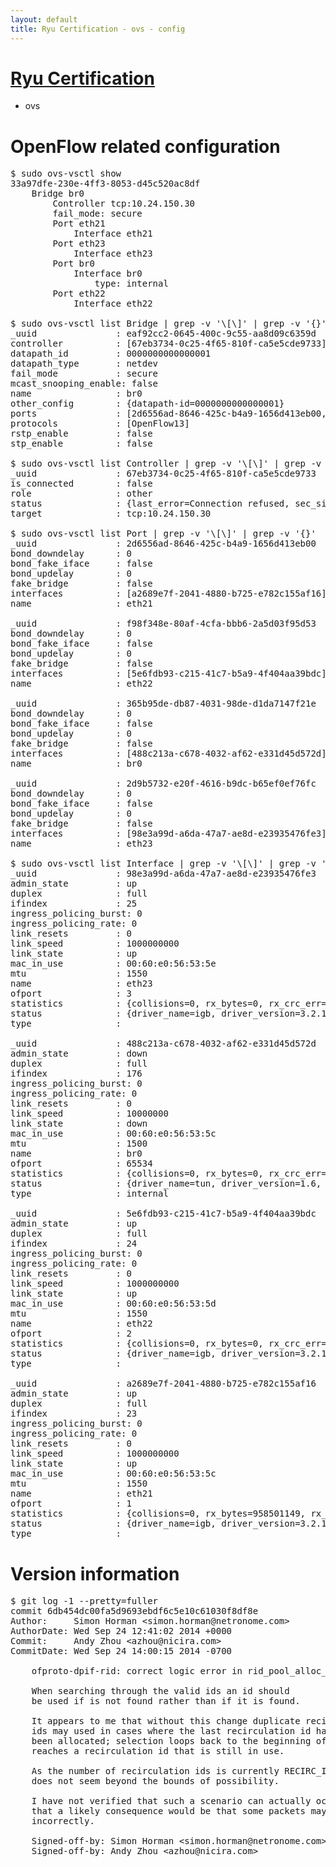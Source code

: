 ```yaml
---
layout: default
title: Ryu Certification - ovs - config
---
```

# [Ryu Certification](http://osrg.github.io/ryu/certification.html)
* ovs 

# OpenFlow related configuration
<pre>
$ sudo ovs-vsctl show
33a97dfe-230e-4ff3-8053-d45c520ac8df
    Bridge br0
        Controller tcp:10.24.150.30
        fail_mode: secure
        Port eth21
            Interface eth21
        Port eth23
            Interface eth23
        Port br0
            Interface br0
                type: internal
        Port eth22
            Interface eth22

$ sudo ovs-vsctl list Bridge | grep -v '\[\]' | grep -v '{}'
_uuid               : eaf92cc2-0645-400c-9c55-aa8d09c6359d
controller          : [67eb3734-0c25-4f65-810f-ca5e5cde9733]
datapath_id         : 0000000000000001
datapath_type       : netdev
fail_mode           : secure
mcast_snooping_enable: false
name                : br0
other_config        : {datapath-id=0000000000000001}
ports               : [2d6556ad-8646-425c-b4a9-1656d413eb00, 2d9b5732-e20f-4616-b9dc-b65ef0ef76fc, 365b95de-db87-4031-98de-d1da7147f21e, f98f348e-80af-4cfa-bbb6-2a5d03f95d53]
protocols           : [OpenFlow13]
rstp_enable         : false
stp_enable          : false

$ sudo ovs-vsctl list Controller | grep -v '\[\]' | grep -v '{}'
_uuid               : 67eb3734-0c25-4f65-810f-ca5e5cde9733
is_connected        : false
role                : other
status              : {last_error=Connection refused, sec_since_connect=682, sec_since_disconnect=5, state=BACKOFF}
target              : tcp:10.24.150.30

$ sudo ovs-vsctl list Port | grep -v '\[\]' | grep -v '{}'
_uuid               : 2d6556ad-8646-425c-b4a9-1656d413eb00
bond_downdelay      : 0
bond_fake_iface     : false
bond_updelay        : 0
fake_bridge         : false
interfaces          : [a2689e7f-2041-4880-b725-e782c155af16]
name                : eth21

_uuid               : f98f348e-80af-4cfa-bbb6-2a5d03f95d53
bond_downdelay      : 0
bond_fake_iface     : false
bond_updelay        : 0
fake_bridge         : false
interfaces          : [5e6fdb93-c215-41c7-b5a9-4f404aa39bdc]
name                : eth22

_uuid               : 365b95de-db87-4031-98de-d1da7147f21e
bond_downdelay      : 0
bond_fake_iface     : false
bond_updelay        : 0
fake_bridge         : false
interfaces          : [488c213a-c678-4032-af62-e331d45d572d]
name                : br0

_uuid               : 2d9b5732-e20f-4616-b9dc-b65ef0ef76fc
bond_downdelay      : 0
bond_fake_iface     : false
bond_updelay        : 0
fake_bridge         : false
interfaces          : [98e3a99d-a6da-47a7-ae8d-e23935476fe3]
name                : eth23

$ sudo ovs-vsctl list Interface | grep -v '\[\]' | grep -v '{}'
_uuid               : 98e3a99d-a6da-47a7-ae8d-e23935476fe3
admin_state         : up
duplex              : full
ifindex             : 25
ingress_policing_burst: 0
ingress_policing_rate: 0
link_resets         : 0
link_speed          : 1000000000
link_state          : up
mac_in_use          : 00:60:e0:56:53:5e
mtu                 : 1550
name                : eth23
ofport              : 3
statistics          : {collisions=0, rx_bytes=0, rx_crc_err=0, rx_dropped=0, rx_errors=0, rx_frame_err=0, rx_over_err=0, rx_packets=0, tx_bytes=3028199204, tx_dropped=0, tx_errors=0, tx_packets=4882111}
status              : {driver_name=igb, driver_version=3.2.10-k, firmware_version=2.10-9}
type                : 

_uuid               : 488c213a-c678-4032-af62-e331d45d572d
admin_state         : down
duplex              : full
ifindex             : 176
ingress_policing_burst: 0
ingress_policing_rate: 0
link_resets         : 0
link_speed          : 10000000
link_state          : down
mac_in_use          : 00:60:e0:56:53:5c
mtu                 : 1500
name                : br0
ofport              : 65534
statistics          : {collisions=0, rx_bytes=0, rx_crc_err=0, rx_dropped=0, rx_errors=0, rx_frame_err=0, rx_over_err=0, rx_packets=0, tx_bytes=0, tx_dropped=0, tx_errors=0, tx_packets=0}
status              : {driver_name=tun, driver_version=1.6, firmware_version=N/A}
type                : internal

_uuid               : 5e6fdb93-c215-41c7-b5a9-4f404aa39bdc
admin_state         : up
duplex              : full
ifindex             : 24
ingress_policing_burst: 0
ingress_policing_rate: 0
link_resets         : 0
link_speed          : 1000000000
link_state          : up
mac_in_use          : 00:60:e0:56:53:5d
mtu                 : 1550
name                : eth22
ofport              : 2
statistics          : {collisions=0, rx_bytes=0, rx_crc_err=0, rx_dropped=0, rx_errors=0, rx_frame_err=0, rx_over_err=0, rx_packets=0, tx_bytes=2623417542, tx_dropped=0, tx_errors=0, tx_packets=47586606}
status              : {driver_name=igb, driver_version=3.2.10-k, firmware_version=2.10-9}
type                : 

_uuid               : a2689e7f-2041-4880-b725-e782c155af16
admin_state         : up
duplex              : full
ifindex             : 23
ingress_policing_burst: 0
ingress_policing_rate: 0
link_resets         : 0
link_speed          : 1000000000
link_state          : up
mac_in_use          : 00:60:e0:56:53:5c
mtu                 : 1550
name                : eth21
ofport              : 1
statistics          : {collisions=0, rx_bytes=958501149, rx_crc_err=0, rx_dropped=0, rx_errors=0, rx_frame_err=0, rx_over_err=0, rx_packets=75139618, tx_bytes=0, tx_dropped=0, tx_errors=0, tx_packets=0}
status              : {driver_name=igb, driver_version=3.2.10-k, firmware_version=2.10-9}
type                : 
</pre>

# Version information
<pre>
$ git log -1 --pretty=fuller
commit 6db454dc00fa5d9693ebdf6c5e10c61030f8df8e
Author:     Simon Horman &lt;simon.horman@netronome.com&gt;
AuthorDate: Wed Sep 24 12:41:02 2014 +0000
Commit:     Andy Zhou &lt;azhou@nicira.com&gt;
CommitDate: Wed Sep 24 14:00:15 2014 -0700

    ofproto-dpif-rid: correct logic error in rid_pool_alloc_id&#40;&#41;
    
    When searching through the valid ids an id should
    be used if is not found rather than if it is found.
    
    It appears to me that without this change duplicate recirculation
    ids may used in cases where the last recirculation id has
    been allocated; selection loops back to the beginning of the pool and;
    reaches a recirculation id that is still in use.
    
    As the number of recirculation ids is currently RECIRC_ID_N_IDS = 1024 this
    does not seem beyond the bounds of possibility.
    
    I have not verified that such a scenario can actually occur.  But it seems
    that a likely consequence would be that some packets may be forwarded
    incorrectly.
    
    Signed-off-by: Simon Horman &lt;simon.horman@netronome.com&gt;
    Signed-off-by: Andy Zhou &lt;azhou@nicira.com&gt;
</pre>
